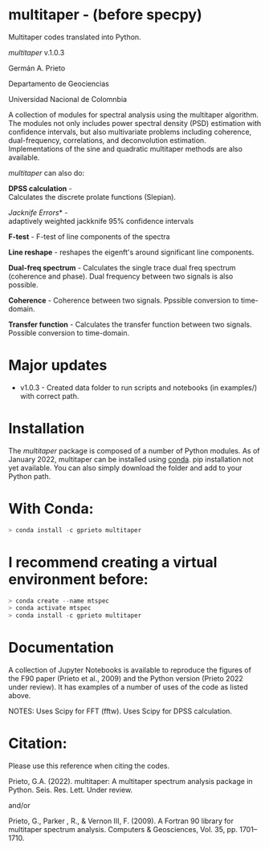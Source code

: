 # multitaper - (before specpy)
Multitaper codes translated into Python. 

*multitaper* v.1.0.3

Germán A. Prieto

Departamento de Geociencias

Universidad Nacional de Colomnbia


A collection of modules for spectral analysis using the multitaper algorithm. 
The modules not only includes power spectral density (PSD) estimation with confidence intervals, but also multivariate problems including coherence, dual-frequency, correlations, and deconvolution estimation. Implementations of the sine and quadratic multitaper methods are also available. 

*multitaper* can also do:

**DPSS calculation** -  
    Calculates the discrete prolate functions (Slepian).

*Jacknife Errors** -  
    adaptively weighted jackknife 95% confidence intervals

**F-test** - 
    F-test of line components of the spectra

**Line reshape** - 
    reshapes the eigenft's around significant line components. 

**Dual-freq spectrum** - 
    Calculates the single trace dual freq spectrum (coherence and 
    phase). Dual frequency between two signals is also possible. 

**Coherence** - 
    Coherence between two signals. Ppssible conversion to time-domain. 

**Transfer function** - 
    Calculates the transfer function between two signals. 
    Possible conversion to time-domain. 

# Major updates
- v1.0.3 - Created data folder to run scripts and notebooks (in examples/) with correct path. 

# Installation
The *multitaper* package is composed of a number of Python modules. As of January 2022, multitaper can be installed using [conda](https://docs.conda.io/en/latest/). pip installation not yet available. You can also simply download the folder and add to your Python path. 

# With Conda:
```python
> conda install -c gprieto multitaper
```
# I recommend creating a virtual environment before:
```python
> conda create --name mtspec
> conda activate mtspec
> conda install -c gprieto multitaper
```


# Documentation 

A collection of Jupyter Notebooks is available to reproduce the figures
of the F90 paper (Prieto et al., 2009) and the Python version 
(Prieto 2022 under review). It has examples of a number of uses of 
the code as listed above. 
 
 
NOTES:
Uses Scipy for FFT (fftw). 
Uses Scipy for DPSS calculation. 

# Citation:
Please use this reference when citing the codes. 

Prieto, G.A. (2022). multitaper: A multitaper spectrum analysis package in Python. Seis. Res. Lett. Under review.

and/or

Prieto, G., Parker , R., & Vernon III, F. (2009). A Fortran 90 library for multitaper spectrum analysis. Computers & Geosciences, Vol. 35, pp. 1701–1710.
